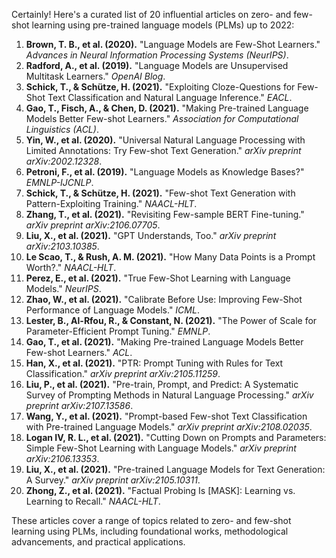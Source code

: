 Certainly! Here's a curated list of 20 influential articles on zero- and few-shot learning using pre-trained language models (PLMs) up to 2022:

1. **Brown, T. B., et al. (2020).** "Language Models are Few-Shot Learners." *Advances in Neural Information Processing Systems (NeurIPS)*.
2. **Radford, A., et al. (2019).** "Language Models are Unsupervised Multitask Learners." *OpenAI Blog*.
3. **Schick, T., & Schütze, H. (2021).** "Exploiting Cloze-Questions for Few-Shot Text Classification and Natural Language Inference." *EACL*.
4. **Gao, T., Fisch, A., & Chen, D. (2021).** "Making Pre-trained Language Models Better Few-shot Learners." *Association for Computational Linguistics (ACL)*.
5. **Yin, W., et al. (2020).** "Universal Natural Language Processing with Limited Annotations: Try Few-shot Text Generation." *arXiv preprint arXiv:2002.12328*.
6. **Petroni, F., et al. (2019).** "Language Models as Knowledge Bases?" *EMNLP-IJCNLP*.
7. **Schick, T., & Schütze, H. (2021).** "Few-shot Text Generation with Pattern-Exploiting Training." *NAACL-HLT*.
8. **Zhang, T., et al. (2021).** "Revisiting Few-sample BERT Fine-tuning." *arXiv preprint arXiv:2106.07705*.
9. **Liu, X., et al. (2021).** "GPT Understands, Too." *arXiv preprint arXiv:2103.10385*.
10. **Le Scao, T., & Rush, A. M. (2021).** "How Many Data Points is a Prompt Worth?." *NAACL-HLT*.
11. **Perez, E., et al. (2021).** "True Few-Shot Learning with Language Models." *NeurIPS*.
12. **Zhao, W., et al. (2021).** "Calibrate Before Use: Improving Few-Shot Performance of Language Models." *ICML*.
13. **Lester, B., Al-Rfou, R., & Constant, N. (2021).** "The Power of Scale for Parameter-Efficient Prompt Tuning." *EMNLP*.
14. **Gao, T., et al. (2021).** "Making Pre-trained Language Models Better Few-shot Learners." *ACL*.
15. **Han, X., et al. (2021).** "PTR: Prompt Tuning with Rules for Text Classification." *arXiv preprint arXiv:2105.11259*.
16. **Liu, P., et al. (2021).** "Pre-train, Prompt, and Predict: A Systematic Survey of Prompting Methods in Natural Language Processing." *arXiv preprint arXiv:2107.13586*.
17. **Wang, Y., et al. (2021).** "Prompt-based Few-shot Text Classification with Pre-trained Language Models." *arXiv preprint arXiv:2108.02035*.
18. **Logan IV, R. L., et al. (2021).** "Cutting Down on Prompts and Parameters: Simple Few-Shot Learning with Language Models." *arXiv preprint arXiv:2106.13353*.
19. **Liu, X., et al. (2021).** "Pre-trained Language Models for Text Generation: A Survey." *arXiv preprint arXiv:2105.10311*.
20. **Zhong, Z., et al. (2021).** "Factual Probing Is [MASK]: Learning vs. Learning to Recall." *NAACL-HLT*.

These articles cover a range of topics related to zero- and few-shot learning using PLMs, including foundational works, methodological advancements, and practical applications.